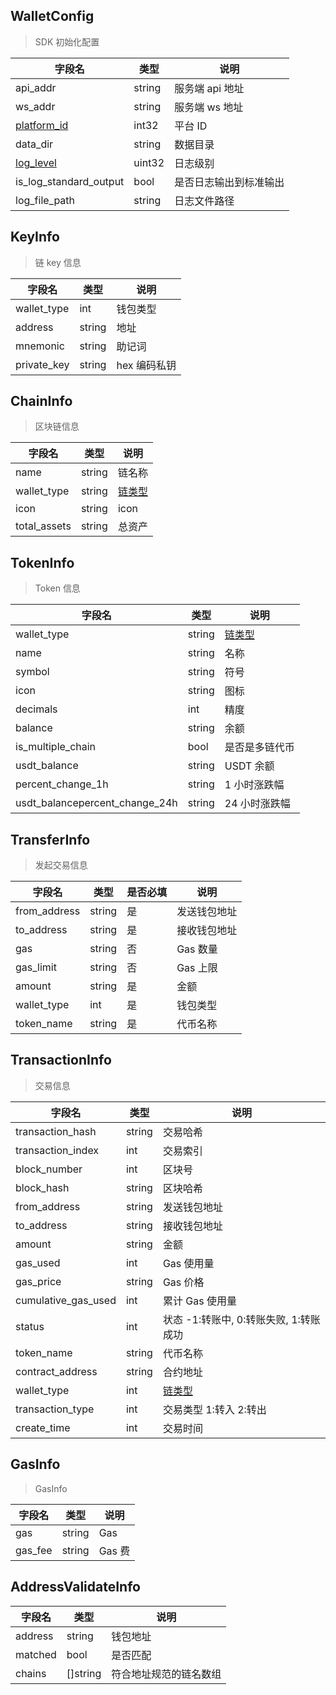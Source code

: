 ## WalletConfig

> SDK 初始化配置

| 字段名                                    | 类型   | 说明                   |
| ----------------------------------------- | ------ | ---------------------- |
| api_addr                                  | string | 服务端 api 地址        |
| ws_addr                                   | string | 服务端 ws 地址         |
| [platform_id](/common/enum.md#platformid) | int32  | 平台 ID                |
| data_dir                                  | string | 数据目录               |
| [log_level](/common/enum.md#loglevel)     | uint32 | 日志级别               |
| is_log_standard_output                    | bool   | 是否日志输出到标准输出 |
| log_file_path                             | string | 日志文件路径           |

## KeyInfo

> 链 key 信息

| 字段名      | 类型   | 说明         |
| ----------- | ------ | ------------ |
| wallet_type | int    | 钱包类型     |
| address     | string | 地址         |
| mnemonic    | string | 助记词       |
| private_key | string | hex 编码私钥 |

## ChainInfo

> 区块链信息

| 字段名       | 类型   | 说明                                |
| ------------ | ------ | ----------------------------------- |
| name         | string | 链名称                              |
| wallet_type  | string | [链类型](/common/enum.md#chaintype) |
| icon         | string | icon                                |
| total_assets | string | 总资产                              |

## TokenInfo

> Token 信息

| 字段名                         | 类型   | 说明                                |
| ------------------------------ | ------ | ----------------------------------- |
| wallet_type                    | string | [链类型](/common/enum.md#chaintype) |
| name                           | string | 名称                                |
| symbol                         | string | 符号                                |
| icon                           | string | 图标                                |
| decimals                       | int    | 精度                                |
| balance                        | string | 余额                                |
| is_multiple_chain              | bool   | 是否是多链代币                      |
| usdt_balance                   | string | USDT 余额                           |
| percent_change_1h              | string | 1 小时涨跌幅                        |
| usdt_balancepercent_change_24h | string | 24 小时涨跌幅                       |

## TransferInfo

> 发起交易信息

| 字段名       | 类型   | 是否必填 | 说明         |
| ------------ | ------ | -------- | ------------ |
| from_address | string | 是       | 发送钱包地址 |
| to_address   | string | 是       | 接收钱包地址 |
| gas          | string | 否       | Gas 数量     |
| gas_limit    | string | 否       | Gas 上限     |
| amount       | string | 是       | 金额         |
| wallet_type  | int    | 是       | 钱包类型     |
| token_name   | string | 是       | 代币名称     |

## TransactionInfo

> 交易信息

| 字段名              | 类型   | 说明                                   |
| ------------------- | ------ | -------------------------------------- |
| transaction_hash    | string | 交易哈希                               |
| transaction_index   | int    | 交易索引                               |
| block_number        | int    | 区块号                                 |
| block_hash          | string | 区块哈希                               |
| from_address        | string | 发送钱包地址                           |
| to_address          | string | 接收钱包地址                           |
| amount              | string | 金额                                   |
| gas_used            | int    | Gas 使用量                             |
| gas_price           | string | Gas 价格                               |
| cumulative_gas_used | int    | 累计 Gas 使用量                        |
| status              | int    | 状态 -1:转账中, 0:转账失败, 1:转账成功 |
| token_name          | string | 代币名称                               |
| contract_address    | string | 合约地址                               |
| wallet_type         | int    | [链类型](/common/enum.md#chiantype)    |
| transaction_type    | int    | 交易类型 1:转入 2:转出                 |
| create_time         | int    | 交易时间                               |

## GasInfo

> GasInfo

| 字段名  | 类型   | 说明   |
| ------- | ------ | ------ |
| gas     | string | Gas    |
| gas_fee | string | Gas 费 |

## AddressValidateInfo

| 字段名  | 类型     | 说明                   |
| ------- | -------- | ---------------------- |
| address | string   | 钱包地址               |
| matched | bool     | 是否匹配               |
| chains  | []string | 符合地址规范的链名数组 |
